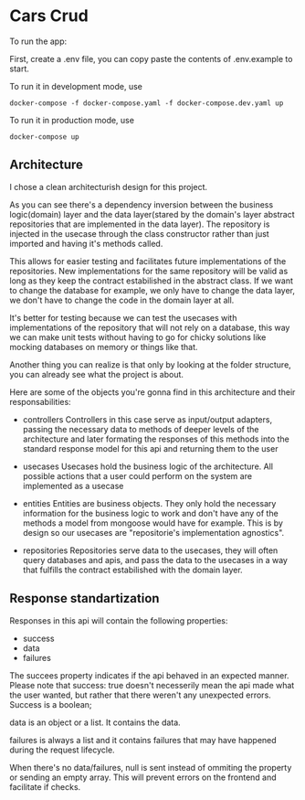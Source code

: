 # Cars Crud


To run the app:

First, create a .env file, you can copy paste the contents of .env.example to start.


To run it in development mode, use
```
docker-compose -f docker-compose.yaml -f docker-compose.dev.yaml up
```
To run it in production mode, use
```
docker-compose up
```


## Architecture

I chose a clean architecturish design for this project.

As you can see there's a dependency inversion between the business logic(domain) layer and the data layer(stared by the domain's layer abstract repositories that are implemented in the data layer).
The repository is injected in the usecase through the class constructor rather than just imported and having it's methods called.

This allows for easier testing and facilitates future implementations of the repositories. New implementations for the same repository will be valid as long as they keep the contract estabilished in the abstract class. If we want to change the database for example, we only have to change the data layer, we don't have to change the code in the domain layer at all.

It's better for testing because we can test the usecases with implementations of the repository that will not rely on a database, this way we can make unit tests without having to go for chicky solutions like mocking databases on memory or things like that.

Another thing you can realize is that only by looking at the folder structure, you can already see what the project is about.

Here are some of the objects you're gonna find in this architecture and their responsabilities:

- controllers
  Controllers in this case serve as input/output adapters, passing the necessary data to methods of deeper levels of the architecture and later formating the responses of this methods into the standard response model for this api and returning them to the user

- usecases
  Usecases hold the business logic of the architecture. All possible actions that a user could perform on the system are implemented as a usecase

- entities
  Entities are business objects. They only hold the necessary information for the business logic to work and don't have any of the methods a model from mongoose would have for example. This is by design so our usecases are "repositorie's implementation agnostics".

- repositories
  Repositories serve data to the usecases, they will often query databases and apis, and pass the data to the usecases in a way that fulfills the contract estabilished with the domain layer.

## Response standartization

Responses in this api will contain the following properties:

- success
- data
- failures

The succees property indicates if the api behaved in an expected manner. Please note that success: true doesn't necesserily mean the api made what the user wanted, but rather that there weren't any unexpected errors.
Success is a boolean;

data is an object or a list. It contains the data.

failures is always a list and it contains failures that may have happened during the request lifecycle.

When there's no data/failures, null is sent instead of ommiting the property or sending an empty array. This will prevent errors on the frontend and facilitate if checks.
